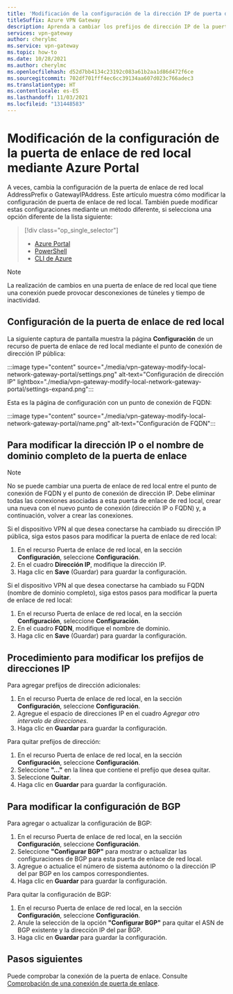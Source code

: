 ```yaml
---
title: 'Modificación de la configuración de la dirección IP de puerta de enlace: Azure Portal'
titleSuffix: Azure VPN Gateway
description: Aprenda a cambiar los prefijos de dirección IP de la puerta de enlace de red local mediante Azure Portal.
services: vpn-gateway
author: cherylmc
ms.service: vpn-gateway
ms.topic: how-to
ms.date: 10/28/2021
ms.author: cherylmc
ms.openlocfilehash: d52d7bb4134c23192c083a61b2aa1d86d472f6ce
ms.sourcegitcommit: 702df701fff4ec6cc39134aa607d023c766adec3
ms.translationtype: HT
ms.contentlocale: es-ES
ms.lasthandoff: 11/03/2021
ms.locfileid: "131448583"
---
```

# <a name="modify-local-network-gateway-settings-using-the-azure-portal"></a>Modificación de la configuración de la puerta de enlace de red local mediante Azure Portal

A veces, cambia la configuración de la puerta de enlace de red local AddressPrefix o GatewayIPAddress. Este artículo muestra cómo modificar la configuración de puerta de enlace de red local. También puede modificar estas configuraciones mediante un método diferente, si selecciona una opción diferente de la lista siguiente:

> [!div class="op_single_selector"]
> * [Azure Portal](vpn-gateway-modify-local-network-gateway-portal.md)
> * [PowerShell](vpn-gateway-modify-local-network-gateway.md)
> * [CLI de Azure](vpn-gateway-modify-local-network-gateway-cli.md)
>

>[!NOTE]
> La realización de cambios en una puerta de enlace de red local que tiene una conexión puede provocar desconexiones de túneles y tiempo de inactividad.
>

## <a name="local-network-gateway-configuration"></a><a name="configure-lng"></a>Configuración de la puerta de enlace de red local

La siguiente captura de pantalla muestra la página **Configuración** de un recurso de puerta de enlace de red local mediante el punto de conexión de dirección IP pública:

:::image type="content" source="./media/vpn-gateway-modify-local-network-gateway-portal/settings.png" alt-text="Configuración de dirección IP" lightbox="./media/vpn-gateway-modify-local-network-gateway-portal/settings-expand.png":::

Esta es la página de configuración con un punto de conexión de FQDN:

:::image type="content" source="./media/vpn-gateway-modify-local-network-gateway-portal/name.png" alt-text="Configuración de FQDN":::

## <a name="to-modify-the-gateway-ip-address-or-fqdn"></a><a name="ip"></a>Para modificar la dirección IP o el nombre de dominio completo de la puerta de enlace

> [!NOTE]
> No se puede cambiar una puerta de enlace de red local entre el punto de conexión de FQDN y el punto de conexión de dirección IP. Debe eliminar todas las conexiones asociadas a esta puerta de enlace de red local, crear una nueva con el nuevo punto de conexión (dirección IP o FQDN) y, a continuación, volver a crear las conexiones.
>

Si el dispositivo VPN al que desea conectarse ha cambiado su dirección IP pública, siga estos pasos para modificar la puerta de enlace de red local:

1. En el recurso Puerta de enlace de red local, en la sección **Configuración**, seleccione **Configuración**.
2. En el cuadro **Dirección IP**, modifique la dirección IP.
3. Haga clic en **Save** (Guardar) para guardar la configuración.

Si el dispositivo VPN al que desea conectarse ha cambiado su FQDN (nombre de dominio completo), siga estos pasos para modificar la puerta de enlace de red local:

1. En el recurso Puerta de enlace de red local, en la sección **Configuración**, seleccione **Configuración**.
2. En el cuadro **FQDN**, modifique el nombre de dominio.
3. Haga clic en **Save** (Guardar) para guardar la configuración.

## <a name="to-modify-ip-address-prefixes"></a><a name="ipaddprefix"></a>Procedimiento para modificar los prefijos de direcciones IP

Para agregar prefijos de dirección adicionales:

1. En el recurso Puerta de enlace de red local, en la sección **Configuración**, seleccione **Configuración**.
2. Agregue el espacio de direcciones IP en el cuadro *Agregar otro intervalo de direcciones*.
3. Haga clic en **Guardar** para guardar la configuración.

Para quitar prefijos de dirección:

1. En el recurso Puerta de enlace de red local, en la sección **Configuración**, seleccione **Configuración**.
2. Seleccione **"..."** en la línea que contiene el prefijo que desea quitar.
3. Seleccione **Quitar**.
4. Haga clic en **Guardar** para guardar la configuración.

## <a name="to-modify-bgp-settings"></a><a name="bgp"></a>Para modificar la configuración de BGP

Para agregar o actualizar la configuración de BGP:

1. En el recurso Puerta de enlace de red local, en la sección **Configuración**, seleccione **Configuración**.
2. Seleccione **"Configurar BGP"** para mostrar o actualizar las configuraciones de BGP para esta puerta de enlace de red local.
3. Agregue o actualice el número de sistema autónomo o la dirección IP del par BGP en los campos correspondientes.
4. Haga clic en **Guardar** para guardar la configuración.

Para quitar la configuración de BGP:

1. En el recurso Puerta de enlace de red local, en la sección **Configuración**, seleccione **Configuración**.
2. Anule la selección de la opción **"Configurar BGP"** para quitar el ASN de BGP existente y la dirección IP del par BGP.
3. Haga clic en **Guardar** para guardar la configuración.

## <a name="next-steps"></a>Pasos siguientes

Puede comprobar la conexión de la puerta de enlace. Consulte [Comprobación de una conexión de puerta de enlace](vpn-gateway-verify-connection-resource-manager.md).
